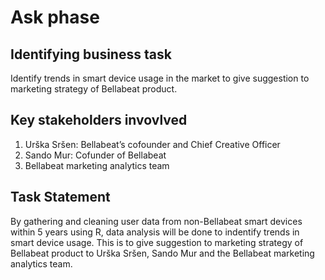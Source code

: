 # Ask phase

## Identifying business task

Identify trends in smart device usage in the market to give suggestion to marketing strategy of Bellabeat product.

## Key stakeholders invovlved

1. Urška Sršen: Bellabeat’s cofounder and Chief Creative Officer
2. Sando Mur: Cofunder of Bellabeat
3. Bellabeat marketing analytics team

## Task Statement

By gathering and cleaning user data from non-Bellabeat smart devices within 5 years using R, data analysis will be done to indentify trends in smart device usage. This is to give suggestion to marketing strategy of Bellabeat product to Urška Sršen, Sando Mur and the Bellabeat marketing analytics team.
